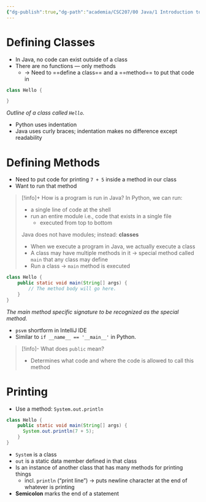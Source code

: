 ```yaml
---
{"dg-publish":true,"dg-path":"academia/CSC207/00 Java/1 Introduction to Java/A First Look at Java.md","permalink":"/academia/csc-207/00-java/1-introduction-to-java/a-first-look-at-java/","tags":["cs","java","lecture","note","university"],"created":"2024-12-10T02:41:53.239-05:00","updated":"2024-12-10T02:45:59.763-05:00"}
---
```



# Defining Classes

- In Java, no code can exist outside of a class
- There are no functions — only methods
    - → Need to ==define a class== and a ==method== to put that code in

```java
class Hello {

}
```

*Outline of a class called `Hello`.*

- Python uses indentation
- Java uses curly braces; indentation makes no difference except readability

# Defining Methods

- Need to put code for printing `7 + 5` inside a method in our class
- Want to run that method

> [!info]+ How is a program is run in Java?
> In Python, we can run:
>
> - a single line of code at the shell
> - run an entire module i.e., code that exists in a single file
>     - executed from top to bottom
>
> Java does not have modules; instead: **classes**
>
> - When we execute a program in Java, we actually execute a class
> - A class may have multiple methods in it → special method called `main` that any class may define
> - Run a class → `main` method is executed

```java
class Hello {
    public static void main(String[] args) {
        // The method body will go here.
    }
}
```

*The main method specific signature to be recognized as the special method.*

- `psvm` shortform in IntelliJ IDE
- Similar to `if __name__ == '__main__'` in Python.

> [!info]- What does `public` mean?
>
> - Determines what code and where the code is allowed to call this method

# Printing

- Use a method: `System.out.println`

```java
class Hello {
    public static void main(String[] args) {
      System.out.println(7 + 5);
    }
}
```

- `System` is a class
- `out` is a static data member defined in that class
- Is an instance of another class that has many methods for printing things
    - incl. `println` (“print line”) → puts newline character at the end of whatever is printing
- **Semicolon** marks the end of a statement
